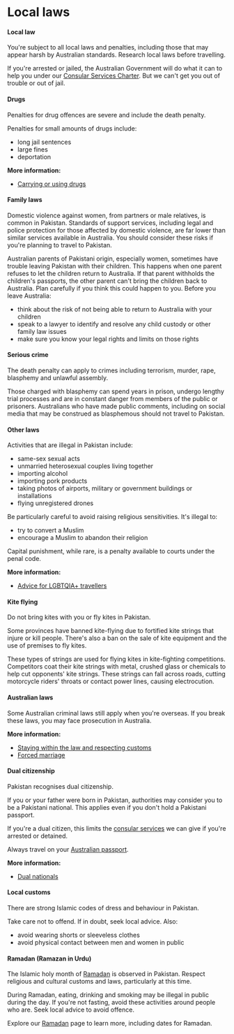 # Local laws

#### Local law

You're subject to all local laws and penalties, including those that may appear harsh by Australian standards. Research local laws before travelling.

If you're arrested or jailed, the Australian Government will do what it can to help you under our [Consular Services Charter](/node/46). But we can't get you out of trouble or out of jail.

#### Drugs

Penalties for drug offences are severe and include the death penalty.

Penalties for small amounts of drugs include:

* long jail sentences
* large fines
* deportation

**More information:**

* [Carrying or using drugs](/before-you-go/laws/drugs "Carrying or using drugs")

#### Family laws

Domestic violence against women, from partners or male relatives, is common in Pakistan. Standards of support services, including legal and police protection for those affected by domestic violence, are far lower than similar services available in Australia. You should consider these risks if you're planning to travel to Pakistan.

Australian parents of Pakistani origin, especially women, sometimes have trouble leaving Pakistan with their children. This happens when one parent refuses to let the children return to Australia. If that parent withholds the children's passports, the other parent can't bring the children back to Australia. Plan carefully if you think this could happen to you. Before you leave Australia:

* think about the risk of not being able to return to Australia with your children
* speak to a lawyer to identify and resolve any child custody or other family law issues
* make sure you know your legal rights and limits on those rights

#### Serious crime

The death penalty can apply to crimes including terrorism, murder, rape, blasphemy and unlawful assembly.

Those charged with blasphemy can spend years in prison, undergo lengthy trial processes and are in constant danger from members of the public or prisoners. Australians who have made public comments, including on social media that may be construed as blasphemous should not travel to Pakistan.

#### Other laws

Activities that are illegal in Pakistan include:

* same-sex sexual acts
* unmarried heterosexual couples living together
* importing alcohol
* importing pork products
* taking photos of airports, military or government buildings or installations
* flying unregistered drones

Be particularly careful to avoid raising religious sensitivities. It's illegal to:

* try to convert a Muslim
* encourage a Muslim to abandon their religion

Capital punishment, while rare, is a penalty available to courts under the penal code.

**More information:**

* [Advice for LGBTQIA+ travellers](/before-you-go/who-you-are/LGBTQIA "Advice for LGBTQIA+ travellers")

#### Kite flying

Do not bring kites with you or fly kites in Pakistan.

Some provinces have banned kite-flying due to fortified kite strings that injure or kill people. There's also a ban on the sale of kite equipment and the use of premises to fly kites.

These types of strings are used for flying kites in kite-fighting competitions. Competitors coat their kite strings with metal, crushed glass or chemicals to help cut opponents' kite strings. These strings can fall across roads, cutting motorcycle riders' throats or contact power lines, causing electrocution.

#### Australian laws

Some Australian criminal laws still apply when you're overseas. If you break these laws, you may face prosecution in Australia.

**More information:**

* [Staying within the law and respecting customs](/before-you-go/laws "Staying within the law")
* [Forced marriage](/before-you-go/laws/forced-marriage "Forced marriage")

#### Dual citizenship

Pakistan recognises dual citizenship.

If you or your father were born in Pakistan, authorities may consider you to be a Pakistani national. This applies even if you don't hold a Pakistani passport.

If you're a dual citizen, this limits the [consular services](/node/117) we can give if you're arrested or detained.

Always travel on your [Australian passport](/consular-services/passport-services "Passport services").

**More information:**

* [Dual nationals](/before-you-go/who-you-are/dual-nationals "Advice for dual nationals")

#### Local customs

There are strong Islamic codes of dress and behaviour in Pakistan.

Take care not to offend. If in doubt, seek local advice. Also:

* avoid wearing shorts or sleeveless clothes
* avoid physical contact between men and women in public

#### Ramadan (Ramazan in Urdu)

The Islamic holy month of [Ramadan](/before-you-go/major-events/ramadan "Ramadan") is observed in Pakistan. Respect religious and cultural customs and laws, particularly at this time.

During Ramadan, eating, drinking and smoking may be illegal in public during the day. If you're not fasting, avoid these activities around people who are. Seek local advice to avoid offence.

Explore our [Ramadan](/before-you-go/major-events/ramadan "Ramadan") page to learn more, including dates for Ramadan.